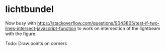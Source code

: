 # lichtbundel


Now busy with https://stackoverflow.com/questions/9043805/test-if-two-lines-intersect-javascript-function to work on intersection of the lightbeam with the figure.

Todo:
Draw points on corners

